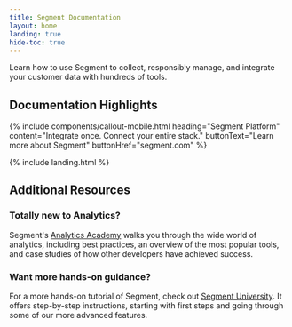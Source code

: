 ```yaml
---
title: Segment Documentation
layout: home
landing: true
hide-toc: true
---
```


Learn how to use Segment to collect, responsibly manage, and integrate your customer data with hundreds of tools.

## Documentation Highlights

{% include components/callout-mobile.html heading="Segment Platform" content="Integrate once. Connect your entire stack." buttonText="Learn more about Segment" buttonHref="segment.com" %}

{% include landing.html %}

## Additional Resources

### Totally new to Analytics?
  Segment's [Analytics Academy](https://segment.com/academy/) walks you through the wide world of analytics, including best practices,
  an overview of the most popular tools, and case studies of
  how other developers have achieved success.

### Want more hands-on guidance?
  For a more hands-on tutorial of Segment, check out [Segment University](https://university.segment.com/). It offers step-by-step instructions, starting with first steps and going through some of our more advanced features.
